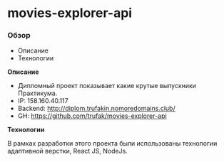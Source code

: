 # movies-explorer-api
### Обзор

* Описание
* Технологии

**Описание**

* Дипломный проект показывает какие крутые выпускники Практикума.
* IP: 158.160.40.117
* Backend: http://diplom.trufakin.nomoredomains.club/
* GH: https://github.com/trufak/movies-explorer-api

**Технологии**

В рамках разработки этого проекта были использованы технологии адаптивной верстки, React JS, NodeJs.
